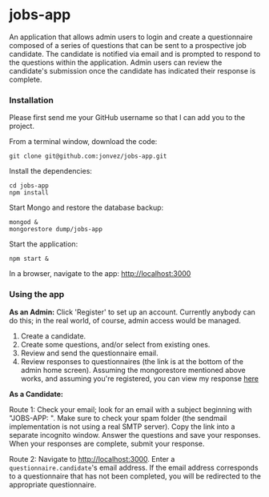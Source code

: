# jobs-app

An application that allows admin users to login and create a questionnaire composed of a series of questions that can
be sent to a prospective job candidate.  The candidate is notified via email and is prompted to respond to the questions
within the application.  Admin users can review the candidate's submission once the candidate has indicated their
response is complete.

### Installation

Please first send me your GitHub username so that I can add you to the project.

From a terminal window, download the code:
```
git clone git@github.com:jonvez/jobs-app.git
```

Install the dependencies:
```
cd jobs-app
npm install
```

Start Mongo and restore the database backup:
```
mongod &
mongorestore dump/jobs-app
```

Start the application:
```
npm start &
```

In a browser, navigate to the app: [http://localhost:3000](http://localhost:3000)

### Using the app

**As an Admin:** Click 'Register' to set up an account.  Currently anybody can do this; in the real world, of course,
admin access would be managed.

1. Create a candidate.
2. Create some questions, and/or select from existing ones.
3. Review and send the questionnaire email.
4. Review responses to questionnaires (the link is at the bottom of the admin home screen).  Assuming the mongorestore mentioned above works, and assuming you're registered, you can view my response [here](http://localhost:3000/#/admin/questionnaires/5594d246bb600ec2ef2c501a/response )

**As a Candidate:** 

Route 1: Check your email; look for an email with a subject beginning with "JOBS-APP: ".  Make sure to check
your spam folder (the sendmail implementation is not using a real SMTP server).  Copy the link into a separate incognito
 window. Answer the questions and save your responses.  When your responses are complete, submit your response.

Route 2: Navigate to [http://localhost:3000](http://localhost:3000).  Enter a `questionnaire.candidate`'s email address.  If the email address corresponds to a questionnaire that has not been completed, you will be redirected to the appropriate questionnaire.
